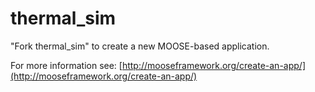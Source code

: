 thermal_sim
=====

"Fork thermal_sim" to create a new MOOSE-based application.

For more information see: [http://mooseframework.org/create-an-app/](http://mooseframework.org/create-an-app/)
